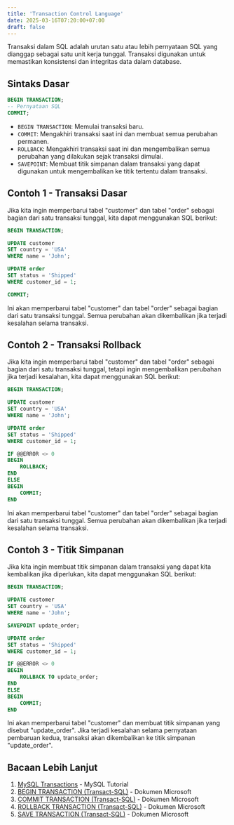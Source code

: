 ```yaml
---
title: 'Transaction Control Language'
date: 2025-03-16T07:20:00+07:00
draft: false
---
```


Transaksi dalam SQL adalah urutan satu atau lebih pernyataan SQL yang dianggap sebagai satu unit kerja tunggal. Transaksi digunakan untuk memastikan konsistensi dan integritas data dalam database.

## Sintaks Dasar

```sql
BEGIN TRANSACTION;
-- Pernyataan SQL
COMMIT;
```

- `BEGIN TRANSACTION`: Memulai transaksi baru.
- `COMMIT`: Mengakhiri transaksi saat ini dan membuat semua perubahan permanen.
- `ROLLBACK`: Mengakhiri transaksi saat ini dan mengembalikan semua perubahan yang dilakukan sejak transaksi dimulai.
- `SAVEPOINT`: Membuat titik simpanan dalam transaksi yang dapat digunakan untuk mengembalikan ke titik tertentu dalam transaksi.

## Contoh 1 - Transaksi Dasar

Jika kita ingin memperbarui tabel "customer" dan tabel "order" sebagai bagian dari satu transaksi tunggal, kita dapat menggunakan SQL berikut:

```sql
BEGIN TRANSACTION;

UPDATE customer
SET country = 'USA'
WHERE name = 'John';

UPDATE order
SET status = 'Shipped'
WHERE customer_id = 1;

COMMIT;
```

Ini akan memperbarui tabel "customer" dan tabel "order" sebagai bagian dari satu transaksi tunggal. Semua perubahan akan dikembalikan jika terjadi kesalahan selama transaksi.

## Contoh 2 - Transaksi Rollback

Jika kita ingin memperbarui tabel "customer" dan tabel "order" sebagai bagian dari satu transaksi tunggal, tetapi ingin mengembalikan perubahan jika terjadi kesalahan, kita dapat menggunakan SQL berikut:

```sql
BEGIN TRANSACTION;

UPDATE customer
SET country = 'USA'
WHERE name = 'John';

UPDATE order
SET status = 'Shipped'
WHERE customer_id = 1;

IF @@ERROR <> 0
BEGIN
    ROLLBACK;
END
ELSE
BEGIN
    COMMIT;
END
```

Ini akan memperbarui tabel "customer" dan tabel "order" sebagai bagian dari satu transaksi tunggal. Semua perubahan akan dikembalikan jika terjadi kesalahan selama transaksi.

## Contoh 3 - Titik Simpanan

Jika kita ingin membuat titik simpanan dalam transaksi yang dapat kita kembalikan jika diperlukan, kita dapat menggunakan SQL berikut:

```sql
BEGIN TRANSACTION;

UPDATE customer
SET country = 'USA'
WHERE name = 'John';

SAVEPOINT update_order;

UPDATE order
SET status = 'Shipped'
WHERE customer_id = 1;

IF @@ERROR <> 0
BEGIN
    ROLLBACK TO update_order;
END
ELSE
BEGIN
    COMMIT;
END
```

Ini akan memperbarui tabel "customer" dan membuat titik simpanan yang disebut "update_order". Jika terjadi kesalahan selama pernyataan pembaruan kedua, transaksi akan dikembalikan ke titik simpanan "update_order".

## Bacaan Lebih Lanjut

1. [MySQL Transactions](https://www.mysqltutorial.org/mysql-transaction.aspx) - MySQL Tutorial
2. [BEGIN TRANSACTION (Transact-SQL)](https://docs.microsoft.com/en-us/sql/t-sql/language-elements/begin-transaction-transact-sql?view=sql-server-ver15) - Dokumen Microsoft
3. [COMMIT TRANSACTION (Transact-SQL)](https://docs.microsoft.com/en-us/sql/t-sql/language-elements/commit-transaction-transact-sql?view=sql-server-ver15) - Dokumen Microsoft
4. [ROLLBACK TRANSACTION (Transact-SQL)](https://docs.microsoft.com/en-us/sql/t-sql/language-elements/rollback-transaction-transact-sql?view=sql-server-ver15) - Dokumen Microsoft
5. [SAVE TRANSACTION (Transact-SQL)](https://docs.microsoft.com/en-us/sql/t-sql/language-elements/save-transaction-transact-sql?view=sql-server-ver15) - Dokumen Microsoft
